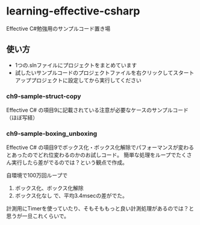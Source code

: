 # learning-effective-csharp
Effective C#勉強用のサンプルコード置き場

## 使い方
 - 1つの.slnファイルにプロジェクトをまとめています
 - 試したいサンプルコードのプロジェクトファイルを右クリックしてスタートアッププロジェクトに設定してから実行してください

### ch9-sample-struct-copy
Effective C# の項目9に記載されている注意が必要なケースのサンプルコード（ほぼ写経）


### ch9-sample-boxing_unboxing
Effective C# の項目9でボックス化・ボックス化解除でパフォーマンスが変わるとあったのでどれ位変わるのかのお試しコード。
簡単な処理をループでたくさん実行したら差がでるのでは？という観点で作成。

自環境で100万回ループで
1. ボックス化、ボックス化解除
2. ボックス化なし
で、平均3.4msecの差がでた。

計測用にTimerを使っていたり、そもそももっと良い計測処理があるのでは？と思うが一旦これくらいで。
